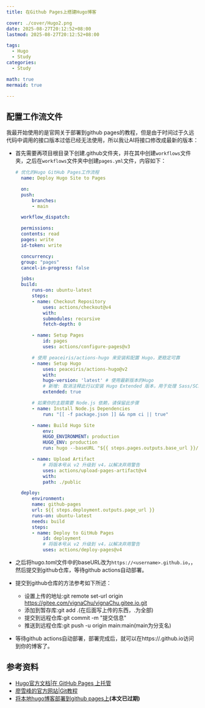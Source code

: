 ```yaml
---
title: 在Github Pages上搭建Hugo博客

cover: ./cover/Hugo2.png
date: 2025-08-27T20:12:52+08:00
lastmod: 2025-08-27T20:12:52+08:00

tags:
  - Hugo
  - Study
categories:
  - Study

math: true
mermaid: true

---
```


## 配置工作流文件

我最开始使用的是官网关于部署到github pages的教程，但是由于时间过于久远代码中调用的接口版本过低已经无法使用，所以我让AI将接口修改成最新的版本：
- 首先需要再项目根目录下创建.github文件夹，并在其中创建`workflows`文件夹，之后在`workflows`文件夹中创建`pages.yml`文件，内容如下：
  ```yaml
  # 优化的Hugo GitHub Pages工作流程
    name: Deploy Hugo Site to Pages

    on:
    push:
        branches:
        - main

    workflow_dispatch:

    permissions:
    contents: read
    pages: write
    id-token: write

    concurrency:
    group: "pages"
    cancel-in-progress: false

    jobs:
    build:
        runs-on: ubuntu-latest
        steps:
        - name: Checkout Repository
            uses: actions/checkout@v4
            with:
            submodules: recursive
            fetch-depth: 0

        - name: Setup Pages
            id: pages
            uses: actions/configure-pages@v3

        # 使用 peaceiris/actions-hugo 来安装和配置 Hugo，更稳定可靠
        - name: Setup Hugo
            uses: peaceiris/actions-hugo@v2
            with:
            hugo-version: 'latest' # 使用最新版本的Hugo
            # 新增: 取消注释此行以安装 Hugo Extended 版本，用于处理 Sass/SCSS
            extended: true

        # 如果你的主题需要 Node.js 依赖，请保留此步骤
        - name: Install Node.js Dependencies
            run: "[[ -f package.json ]] && npm ci || true"

        - name: Build Hugo Site
            env:
            HUGO_ENVIRONMENT: production
            HUGO_ENV: production
            run: hugo --baseURL "${{ steps.pages.outputs.base_url }}/"

        - name: Upload Artifact
            # 将版本号从 v2 升级到 v4，以解决弃用警告
            uses: actions/upload-pages-artifact@v4
            with:
            path: ./public

    deploy:
        environment:
        name: github-pages
        url: ${{ steps.deployment.outputs.page_url }}
        runs-on: ubuntu-latest
        needs: build
        steps:
        - name: Deploy to GitHub Pages
            id: deployment
            # 将版本号从 v2 升级到 v4，以解决弃用警告
            uses: actions/deploy-pages@v4
    ```

- 之后将hugo.toml文件中的baseURL改为`https://<username>.github.io`，，然后提交到github仓库，等待github actions自动部署。
- 提交到github仓库的方法参考如下所述：
  - 设置上传的地址:git remote set-url origin https://gitee.com/vignaChu/vignaChu.gitee.io.git
  - 添加到暂存库:git add .(在后面写上传的东西，.为全部)
  - 提交到远程仓库:git commit -m "提交信息"
  - 推送到远程仓库:git push -u origin main:main(main为分支名)
- 等待github actions自动部署，部署完成后，就可以在https://<username>.github.io访问到你的博客了。

## 参考资料
- [Hugo官方文档|在 GitHub Pages 上托管](https://hugo.opendocs.io/hosting-and-deployment/hosting-on-github/) 
- [廖雪峰的官方网站|Git教程](https://liaoxuefeng.com/books/git/remote/index.html)
- [将本地hugo博客部署到github pages上](https://zhuanlan.zhihu.com/p/25224148453)**(本文已过期)**
